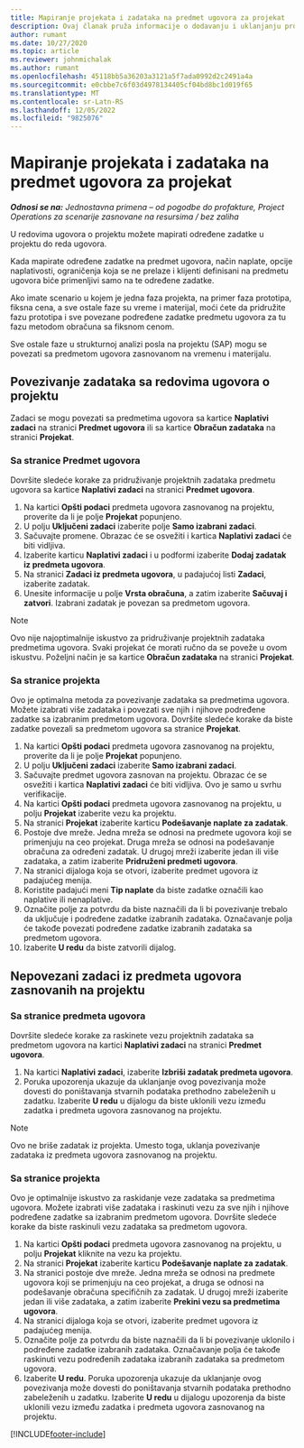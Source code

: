 ```yaml
---
title: Mapiranje projekata i zadataka na predmet ugovora za projekat
description: Ovaj članak pruža informacije o dodavanju i uklanjanju projekata i zadataka u predmet ugovora.
author: rumant
ms.date: 10/27/2020
ms.topic: article
ms.reviewer: johnmichalak
ms.author: rumant
ms.openlocfilehash: 45118bb5a36203a3121a5f7ada0992d2c2491a4a
ms.sourcegitcommit: e0cbbe7c6f03d4978134405cf04bd8bc1d019f65
ms.translationtype: MT
ms.contentlocale: sr-Latn-RS
ms.lasthandoff: 12/05/2022
ms.locfileid: "9825076"
---
```

# <a name="map-projects-and-tasks-to-a-project-contract-line"></a>Mapiranje projekata i zadataka na predmet ugovora za projekat 

_**Odnosi se na:** Jednostavna primena – od pogodbe do profakture, Project Operations za scenarije zasnovane na resursima / bez zaliha_

U redovima ugovora o projektu možete mapirati određene zadatke u projektu do reda ugovora.

Kada mapirate određene zadatke na predmet ugovora, način naplate, opcije naplativosti, ograničenja koja se ne prelaze i klijenti definisani na predmetu ugovora biće primenljivi samo na te određene zadatke.

Ako imate scenario u kojem je jedna faza projekta, na primer faza prototipa, fiksna cena, a sve ostale faze su vreme i materijal, moći ćete da pridružite fazu prototipa i sve povezane podređene zadatke predmetu ugovora za tu fazu metodom obračuna sa fiksnom cenom.

Sve ostale faze u strukturnoj analizi posla na projektu (SAP) mogu se povezati sa predmetom ugovora zasnovanom na vremenu i materijalu.

## <a name="associate-tasks-to-project-contract-lines"></a>Povezivanje zadataka sa redovima ugovora o projektu

Zadaci se mogu povezati sa predmetima ugovora sa kartice **Naplativi zadaci** na stranici **Predmet ugovora** ili sa kartice **Obračun zadataka** na stranici **Projekat**.

### <a name="from-the-contract-line-page"></a>Sa stranice Predmet ugovora

Dovršite sledeće korake za pridruživanje projektnih zadataka predmetu ugovora sa kartice **Naplativi zadaci** na stranici **Predmet ugovora**.

1. Na kartici **Opšti podaci** predmeta ugovora zasnovanog na projektu, proverite da li je polje **Projekat** popunjeno.
2. U polju **Uključeni zadaci** izaberite polje **Samo izabrani zadaci**.
3. Sačuvajte promene. Obrazac će se osvežiti i kartica **Naplativi zadaci** će biti vidljiva.
4. Izaberite karticu **Naplativi zadaci** i u podformi izaberite **Dodaj zadatak iz predmeta ugovora**.
5. Na stranici **Zadaci iz predmeta ugovora**, u padajućoj listi **Zadaci**, izaberite zadatak. 
6. Unesite informacije u polje **Vrsta obračuna**, a zatim izaberite **Sačuvaj i zatvori**. Izabrani zadatak je povezan sa predmetom ugovora.

> [!NOTE]
> Ovo nije najoptimalnije iskustvo za pridruživanje projektnih zadataka predmetima ugovora. Svaki projekat će morati ručno da se poveže u ovom iskustvu. Poželjni način je sa kartice **Obračun zadataka** na stranici **Projekat**.

### <a name="from-the-project-page"></a>Sa stranice projekta

Ovo je optimalna metoda za povezivanje zadataka sa predmetima ugovora. Možete izabrati više zadataka i povezati sve njih i njihove podređene zadatke sa izabranim predmetom ugovora. Dovršite sledeće korake da biste zadatke povezali sa predmetom ugovora sa stranice **Projekat**.

1. Na kartici **Opšti podaci** predmeta ugovora zasnovanog na projektu, proverite da li je polje **Projekat** popunjeno.
2. U polju **Uključeni zadaci** izaberite **Samo izabrani zadaci**.
3. Sačuvajte predmet ugovora zasnovan na projektu. Obrazac će se osvežiti i kartica **Naplativi zadaci** će biti vidljiva. Ovo je samo u svrhu verifikacije.
4. Na kartici **Opšti podaci** predmeta ugovora zasnovanog na projektu, u polju **Projekat** izaberite vezu ka projektu.
5. Na stranici **Projekat** izaberite karticu **Podešavanje naplate za zadatak**.
6. Postoje dve mreže. Jedna mreža se odnosi na predmete ugovora koji se primenjuju na ceo projekat. Druga mreža se odnosi na podešavanje obračuna za određeni zadatak. U drugoj mreži izaberite jedan ili više zadataka, a zatim izaberite **Pridruženi predmeti ugovora**.
7. Na stranici dijaloga koja se otvori, izaberite predmet ugovora iz padajućeg menija.
8. Koristite padajući meni **Tip naplate** da biste zadatke označili kao naplative ili nenaplative.
9. Označite polje za potvrdu da biste naznačili da li bi povezivanje trebalo da uključuje i podređene zadatke izabranih zadataka. Označavanje polja će takođe povezati podređene zadatke izabranih zadataka sa predmetom ugovora.
10. Izaberite **U redu** da biste zatvorili dijalog.

## <a name="unassociate-tasks-from-project-based-contract-lines"></a>Nepovezani zadaci iz predmeta ugovora zasnovanih na projektu

### <a name="from-the-contract-line-page"></a>Sa stranice predmeta ugovora

Dovršite sledeće korake za raskinete vezu projektnih zadataka sa predmetom ugovora na kartici **Naplativi zadaci** na stranici **Predmet ugovora**.

1. Na kartici **Naplativi zadaci**, izaberite **Izbriši zadatak predmeta ugovora**.
2. Poruka upozorenja ukazuje da uklanjanje ovog povezivanja može dovesti do poništavanja stvarnih podataka prethodno zabeleženih u zadatku. Izaberite **U redu** u dijalogu da biste uklonili vezu između zadatka i predmeta ugovora zasnovanog na projektu. 

> [!NOTE]
> Ovo ne briše zadatak iz projekta. Umesto toga, uklanja povezivanje zadataka iz predmeta ugovora zasnovanog na projektu.

### <a name="from-the-project-page"></a>Sa stranice projekta

Ovo je optimalnije iskustvo za raskidanje veze zadataka sa predmetima ugovora. Možete izabrati više zadataka i raskinuti vezu za sve njih i njihove podređene zadatke sa izabranim predmetom ugovora. Dovršite sledeće korake da biste raskinuli vezu zadataka sa predmetom ugovora.

1. Na kartici **Opšti podaci** predmeta ugovora zasnovanog na projektu, u polju **Projekat** kliknite na vezu ka projektu.
2. Na stranici **Projekat** izaberite karticu **Podešavanje naplate za zadatak**.
3. Na stranici postoje dve mreže. Jedna mreža se odnosi na predmete ugovora koji se primenjuju na ceo projekat, a druga se odnosi na podešavanje obračuna specifičnih za zadatak. U drugoj mreži izaberite jedan ili više zadataka, a zatim izaberite **Prekini vezu sa predmetima ugovora**.
4. Na stranici dijaloga koja se otvori, izaberite predmet ugovora iz padajućeg menija.
5. Označite polje za potvrdu da biste naznačili da li bi povezivanje uklonilo i podređene zadatke izabranih zadataka. Označavanje polja će takođe raskinuti vezu podređenih zadataka izabranih zadataka sa predmetom ugovora.
6. Izaberite **U redu**. Poruka upozorenja ukazuje da uklanjanje ovog povezivanja može dovesti do poništavanja stvarnih podataka prethodno zabeleženih u zadatku. Izaberite **U redu** u dijalogu upozorenja da biste uklonili vezu između zadatka i predmeta ugovora zasnovanog na projektu.


[!INCLUDE[footer-include](../../includes/footer-banner.md)]
